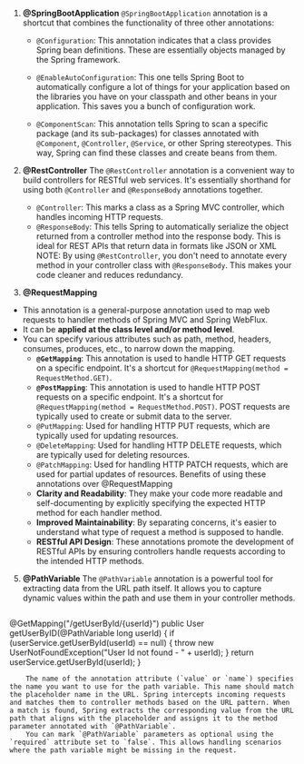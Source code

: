 1.  **@SpringBootApplication**
	`@SpringBootApplication` annotation is a shortcut that combines the functionality of three other annotations:
	- `@Configuration`: This annotation indicates that a class provides Spring bean definitions. These are essentially objects managed by the Spring framework.
	    
	- `@EnableAutoConfiguration`: This one tells Spring Boot to automatically configure a lot of things for your application based on the libraries you have on your classpath and other beans in your application. This saves you a bunch of configuration work.
	    
	- `@ComponentScan`: This annotation tells Spring to scan a specific package (and its sub-packages) for classes annotated with `@Component`, `@Controller`, `@Service`, or other Spring stereotypes. This way, Spring can find these classes and create beans from them.
	  
2. **@RestController**
   The `@RestController` annotation is a convenient way to build controllers for RESTful web services. It's essentially shorthand for using both `@Controller` and `@ResponseBody` annotations together.
	- `@Controller`: This marks a class as a Spring MVC controller, which handles incoming HTTP requests.
	- `@ResponseBody`: This tells Spring to automatically serialize the object returned from a controller method into the response body. This is ideal for REST APIs that return data in formats like JSON or XML
		NOTE: By using `@RestController`, you don't need to annotate every method in your controller class with `@ResponseBody`. This makes your code cleaner and reduces redundancy.
		
3. **@RequestMapping**
 - This annotation is a general-purpose annotation used to map web requests to handler methods of Spring MVC and Spring WebFlux.
 - It can be **applied at the class level and/or method level**.
 - You can specify various attributes such as path, method, headers, consumes, produces, etc., to narrow down the mapping.
	- **`@GetMapping`**: This annotation is used to handle HTTP GET requests on a specific endpoint. It's a shortcut for `@RequestMapping(method = RequestMethod.GET)`.   
	- **`@PostMapping`**: This annotation is used to handle HTTP POST requests on a specific endpoint. It's a shortcut for `@RequestMapping(method = RequestMethod.POST)`. POST requests are typically used to create or submit data to the server.
	- `@PutMapping`: Used for handling HTTP PUT requests, which are typically used for updating resources.
	- `@DeleteMapping`: Used for handling HTTP DELETE requests, which are typically used for deleting resources.
	- `@PatchMapping`: Used for handling HTTP PATCH requests, which are used for partial updates of resources.
	 Benefits of using these annotations over @RequestMapping
	 - **Clarity and Readability**: They make your code more readable and self-documenting by explicitly specifying the expected HTTP method for each handler method.
	- **Improved Maintainability**: By separating concerns, it's easier to understand what type of request a method is supposed to handle.
	- **RESTful API Design**: These annotations promote the development of RESTful APIs by ensuring controllers handle requests according to the intended HTTP methods.
5. **@PathVariable**
   The `@PathVariable` annotation is a powerful tool for extracting data from the URL path itself. It allows you to capture dynamic values within the path and use them in your controller methods.
	```java
@GetMapping("/getUserById/{userId}")
public User getUserByID(@PathVariable long userId) {
	if (userService.getUserById(userId) == null) {
	throw new UserNotFoundException("User Id not found - " + userId);
	}
	return userService.getUserById(userId);
}
```
	The name of the annotation attribute (`value` or `name`) specifies the name you want to use for the path variable. This name should match the placeholder name in the URL. Spring intercepts incoming requests and matches them to controller methods based on the URL pattern. When a match is found, Spring extracts the corresponding value from the URL path that aligns with the placeholder and assigns it to the method parameter annotated with `@PathVariable`.
	You can mark `@PathVariable` parameters as optional using the `required` attribute set to `false`. This allows handling scenarios where the path variable might be missing in the request.
	